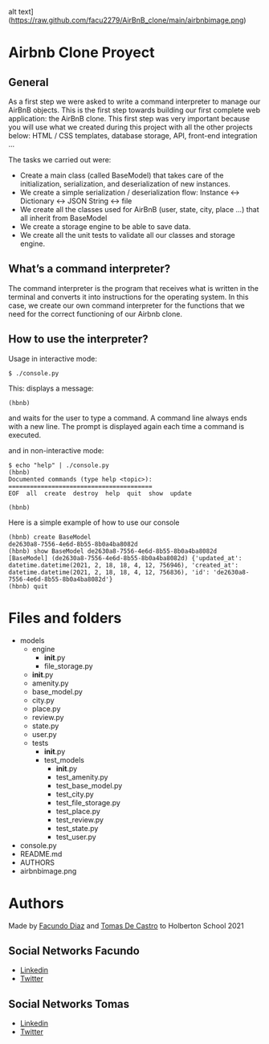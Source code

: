 alt text](https://raw.github.com/facu2279/AirBnB_clone/main/airbnbimage.png)
# Airbnb Clone Proyect

General
-------------
As a first step we were asked to write a command interpreter to manage our AirBnB objects.
This is the first step towards building our first complete web application: the AirBnB clone. This first step was very important because you will use what we created during this project with all the other projects below: HTML / CSS templates, database storage, API, front-end integration ...

The tasks we carried out were:

- Create a main class (called BaseModel) that takes care of the initialization, serialization, and deserialization of new instances.
- We create a simple serialization / deserialization flow: Instance <-> Dictionary <-> JSON String <-> file
- We create all the classes used for AirBnB (user, state, city, place ...) that all inherit from BaseModel
- We create a storage engine to be able to save data.
- We create all the unit tests to validate all our classes and storage engine.

What’s a command interpreter?
------------------
The command interpreter is the program that receives what is written in the terminal and converts it into instructions for the operating system. In this case, we create our own command interpreter for the functions that we need for the correct functioning of our Airbnb clone.

How to use the interpreter?
-----------------------

Usage in interactive mode: 
```
$ ./console.py
```
This: displays a message:
```
(hbnb)
```
and waits for the user to type a command. A command line always ends with a new line. The prompt is displayed again each time a command is executed.

and in non-interactive mode:
```
$ echo "help" | ./console.py
(hbnb)
Documented commands (type help <topic>):
========================================
EOF  all  create  destroy  help  quit  show  update

(hbnb)
```
Here is a simple example of how to use our console
```
(hbnb) create BaseModel
de2630a8-7556-4e6d-8b55-8b0a4ba8082d
(hbnb) show BaseModel de2630a8-7556-4e6d-8b55-8b0a4ba8082d
[BaseModel] (de2630a8-7556-4e6d-8b55-8b0a4ba8082d) {'updated_at': datetime.datetime(2021, 2, 18, 18, 4, 12, 756946), 'created_at': datetime.datetime(2021, 2, 18, 18, 4, 12, 756836), 'id': 'de2630a8-7556-4e6d-8b55-8b0a4ba8082d'}
(hbnb) quit
```

# Files and folders
- models
    - engine
        - __init__.py
        - file_storage.py
    - __init__.py
    - amenity.py
    - base_model.py
    - city.py
    - place.py
    - review.py
    - state.py
    - user.py
    - tests
        - __init__.py
        - test_models
            - __init__.py
            - test_amenity.py
            - test_base_model.py
            - test_city.py
            - test_file_storage.py
            - test_place.py
            - test_review.py
            - test_state.py
            - test_user.py
- console.py
- README.md
- AUTHORS
- airbnbimage.png

# Authors
Made by [Facundo Diaz](https://github.com/facu2279)
and [Tomas De Castro](https://github.com/tomi1710)
to Holberton School 2021

Social Networks Facundo
-------------------
- [Linkedin](https://www.linkedin.com/in/facundo-d%C3%ADaz-720110149/)
- [Twitter](https://twitter.com/facudiazuy)

Social Networks Tomas
-------------------
- [Linkedin](https://www.linkedin.com)
- [Twitter](https://twitter.com/Tomasdecastro6)